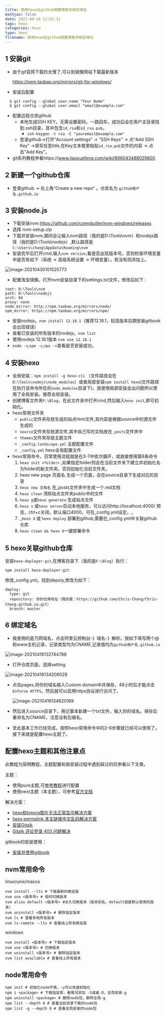 ```yaml
---
title: 使用hexo在github搭建博客并绑定域名
mathjax: false
date: 2021-04-16 11:51:11
tags: hexo
categories: hexo
type: hexo
filename: 使用hexo在github搭建博客并绑定域名
---
```


## 1 安装git

- 由于git官网下载的太慢了,可以到镜像网站下载最新版本

  https://npm.taobao.org/mirrors/git-for-windows/

- 安装后配置
```
  $ git config --global user.name "Your Name"
  $ git config --global user.email "email@example.com"
```

<!-- more -->

- 配置远程仓库github
  - 本地生成SSH KEY。无需设置密码，一路回车。成功后会在用户主目录找到.ssh目录，其中包含`id_rsa`和`id_rsa.pub`。
    - `ssh-keygen -t rsa -C "youremail@example.com"`
  - 登录github->打开“Account settings” -> “SSH Keys” -> 点“Add SSH Key” ->填写任意title,在Key文本框里粘贴`id_rsa.pub`文件的内容 -> 点击"Add Key"。
- git系列教程参看https://www.liaoxuefeng.com/wiki/896043488029600

## 2 新建一个github仓库

- 登录github -> 右上角“Create a new repo” 。仓库名为 `github用户名.github.io`

## 3  安装node.js

- 下载安装nvm https://github.com/coreybutler/nvm-windows/releases
- 选择 nvm-setup.zip
- 下载并安装nvm,期间会让输入nvm路径（我的是D:\Tools\nvm）和nodejs路径（我的是D:\Tools\nodejs）,默认路径是`C:\Users\chang\AppData\Roaming\nvm`
- 安装完毕后打开cmd,输入`nvm version`,看是否出现版本号。否则检查环境变量中是否有如下（系统 -> 高级系统设置 -> 环境变量）。若没有则添加上。

![image-20210430101525773](%E4%BD%BF%E7%94%A8%E5%9F%9F%E5%90%8D%E5%92%8Chexo%E5%9C%A8github%E6%90%AD%E5%BB%BA%E5%8D%9A%E5%AE%A2/image-20210430101525773.png)

- 配置淘宝镜像。打开nvm安装目录下的settings.txt文件，修改后如下：

```
root: D:\Tools\nvm
path: D:\Tools\nodejs
arch: 64 
proxy: none
node_mirror: http://npm.taobao.org/mirrors/node/
npm_mirror: https://npm.taobao.org/mirrors/npm/
```

- 安装nodejs。`nvm install 12.18.1`（推荐12.18.1，较高版本后期安装gitbook会出现错误）
- 查看已安装的所有版本的nodejs。`nvm list`
- 使用nodejs 12.18.1版本 `nvm use 12.18.1`
- `node -v`,`npm -v`,`npx -v`查看是否安装成功。

## 4 安装hexo

- 全局安装：`npm install -g hexo-cli` （文件路径会在`D:\Tools\nodejs\node_modules`）或者局部安装`npm install hexo`(文件路径在执行该命令所在的`node_modules`目录下)。我使用局部安装会出问题所以使用了全局安装。推荐全局安装。
- 创建博客文件夹`F:\Blog`，在此文件夹中打开cmd,然后输入`hexo init`,即可初始化。
- hexo常用文件夹
  - `public`文件夹存放生成的站点html文件,其内容是根据source中的源文件生成的
  - `source`文件夹存放源文件,其中自己写的文档放在`_posts`文件夹中
  - `themes`文件夹存放主题文件
  - `_config.landscape.yml` 主题配置文件
  - `_config.yml` hexo全局配置文件
- hexo常用命令，日常使用流程就是在3-7中依次循环，或直接使用第8条命令
  1. `hexo init <folder>` ,如果指定folder则会在当前文件夹下建立并初始化名为folder的新文件夹。否则初始化当前文件夹。
  2. hexo new page 页面名 生成一个页面，会在source目录下生成对应的目录
  3. `hexo new 文档名` 在_posts文件夹中生成一个.md文档
  4. `hexo clean` 清除站点文件夹public中的文件
  5. `hexo g`或`hexo generate` 生成站点文件
  6. `hexo s` 或`hexo server`启动本地服务，可以访问http://localhost:4000/ 预览，ctrl+c关闭。默认端口4000，可在_config.yml设定。_
  7. _`hexo d` 或 `hexo deploy` 部署到github,需要在_config.yml中关联github仓库
  8. `hexo clean && hexo d`一键部署命令

## 5 hexo关联github仓库

安装`hexo-deployer-git`,在博客目录下（我的是`F:\Blog`）执行：

`npm install hexo-deployer-git`

修改_config.yml。找到depoly,修改为如下：

```
deploy:
  type: git
  repository: 你的仓库地址（我的是：https://github.com/Chris-Chang/Chris-Chang.github.io.git）
  branch: master
```

## 6 绑定域名

- 我使用的是万网域名，点击阿里云控制台-》域名-》解析。按如下填写两个@和www主机记录，记录类型均为CNAME,记录值均为`github用户名.github.io`

![image-20210416132744788](%E4%BD%BF%E7%94%A8%E5%9F%9F%E5%90%8D%E5%92%8Chexo%E5%9C%A8github%E6%90%AD%E5%BB%BA%E5%8D%9A%E5%AE%A2/image-20210416132744788.png)

- 打开仓库页面，选择setting

![image-20210416134208029](%E4%BD%BF%E7%94%A8%E5%9F%9F%E5%90%8D%E5%92%8Chexo%E5%9C%A8github%E6%90%AD%E5%BB%BA%E5%8D%9A%E5%AE%A2/image-20210416134208029.png)

- 点击pages,将你的域名输入Custom domain中并保存，48小时后才能点击`Enforce HTTPS`。然后就可以启用https协议进行访问了。

  ![image-20210416134620169](%E4%BD%BF%E7%94%A8%E5%9F%9F%E5%90%8D%E5%92%8Chexo%E5%9C%A8github%E6%90%AD%E5%BB%BA%E5%8D%9A%E5%AE%A2/image-20210416134620169.png)

- 然后进入source目录下，用记事本新建一个txt文件，输入你的域名。保存后重命名为CNAME，注意没有后缀名。
- 至此基本工作已经完成，按照hexo常用命令中的2-6步骤就已经可以使用了。接下来就是配置hexo主题了。

## 配置hexo主题和其他注意点

此教程为简明教程，主题配置和我安装过程中遇到踩过的坑参看以下文章。

主题：

- 使用pure主题,可[参考教程](https://blog.cofess.com/2017/11/01/hexo-blog-theme-pure-usage-description.html)进行配置
- 使用next主题（本主题），可参考[官方文档](https://theme-next.js.org/docs/getting-started/)

解决方案：

- [hexo和typora图片无法正常显示解决方案](https://changzhi.space/2021/02/16/hexo%E5%92%8Ctypora%E5%9B%BE%E7%89%87%E6%97%A0%E6%B3%95%E6%AD%A3%E5%B8%B8%E6%98%BE%E7%A4%BA%E8%A7%A3%E5%86%B3%E6%96%B9%E6%A1%88/)
- [hexo permalink 本文链接中文乱码解决方案](https://changzhi.space/2021/02/16/hexo-permalink%E4%B8%AD%E6%96%87%E4%B9%B1%E7%A0%81%E8%A7%A3%E5%86%B3%E6%96%B9%E6%A1%88/)
- [安装Gitalk](https://github.com/gitalk/gitalk/blob/master/readme-cn.md)
- [Gitalk 评论登录 403 问题解决](https://cuiqingcai.com/30010.html)

gitbook的安装使用：

- [安装并使用gitbook](./安装并使用gitbook.md)

## nvm常用命令

linux/unix/macos

```
nvm install --lts # 下载最新的稳定版
nvm use <版本号> # 临时切换版本
nvm alias default <版本号> #永久切换版本（版本别名，default就是默认使用的版本）
nvm uninstall <版本号> # 删除指定版本
nvm ls # 查看本地所有版本
nvm ls-remote --lts # 查看线上所有稳定版 
```

windows

```
nvm install <版本号> # 下载指定版本
nvm use <版本号> # 切换版本
nvm uninstall <版本号> # 删除指定版本
nvm list available # 查看线上所有版本
```

## node常用命令

```
npm init # 初始化node环境，-y可以快速初始化
npm i <package> # 下载指定库，看情况添加 -S或者-D，全局安装-g
npm uninstall <package> # 删除node包，删除全局-g
npm list --depth 0 # 查看当前目录下载的node包
npm list -g --depth 0 # 查看全局安装的node包
```

